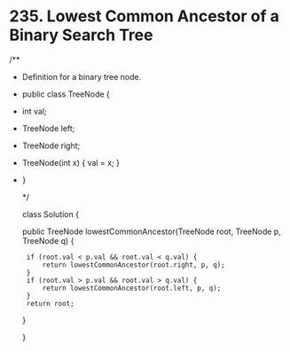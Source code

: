 # 235. Lowest Common Ancestor of a Binary Search Tree

/\*\*

* Definition for a binary tree node.
* public class TreeNode {
* int val;
* TreeNode left;
* TreeNode right;
* TreeNode\(int x\) { val = x; }
* }

  \*/

  class Solution {

   public TreeNode lowestCommonAncestor\(TreeNode root, TreeNode p, TreeNode q\) {

  ```text
   if (root.val < p.val && root.val < q.val) {
       return lowestCommonAncestor(root.right, p, q);
   }
   if (root.val > p.val && root.val > q.val) {
       return lowestCommonAncestor(root.left, p, q);
   }
   return root;
  ```

   }

  }

